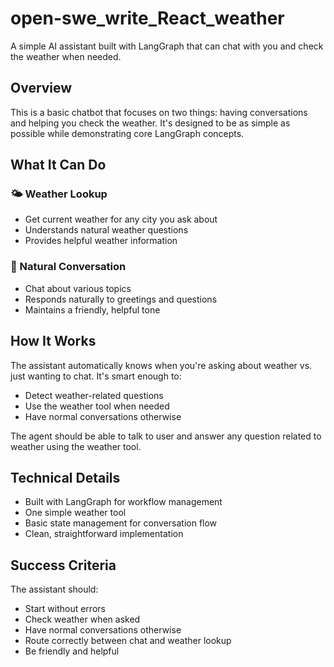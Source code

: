 # open-swe_write_React_weather

A simple AI assistant built with LangGraph that can chat with you and check the weather when needed.

## Overview

This is a basic chatbot that focuses on two things: having conversations and helping you check the weather. It's designed to be as simple as possible while demonstrating core LangGraph concepts.

## What It Can Do

### 🌤️ Weather Lookup
- Get current weather for any city you ask about
- Understands natural weather questions
- Provides helpful weather information

### 💬 Natural Conversation
- Chat about various topics
- Responds naturally to greetings and questions
- Maintains a friendly, helpful tone

## How It Works

The assistant automatically knows when you're asking about weather vs. just wanting to chat. It's smart enough to:
- Detect weather-related questions
- Use the weather tool when needed
- Have normal conversations otherwise

The agent should be able to talk to user and answer any question related to weather using the weather tool.

## Technical Details

- Built with LangGraph for workflow management
- One simple weather tool
- Basic state management for conversation flow
- Clean, straightforward implementation


## Success Criteria

The assistant should:
- Start without errors
- Check weather when asked
- Have normal conversations otherwise
- Route correctly between chat and weather lookup
- Be friendly and helpful
